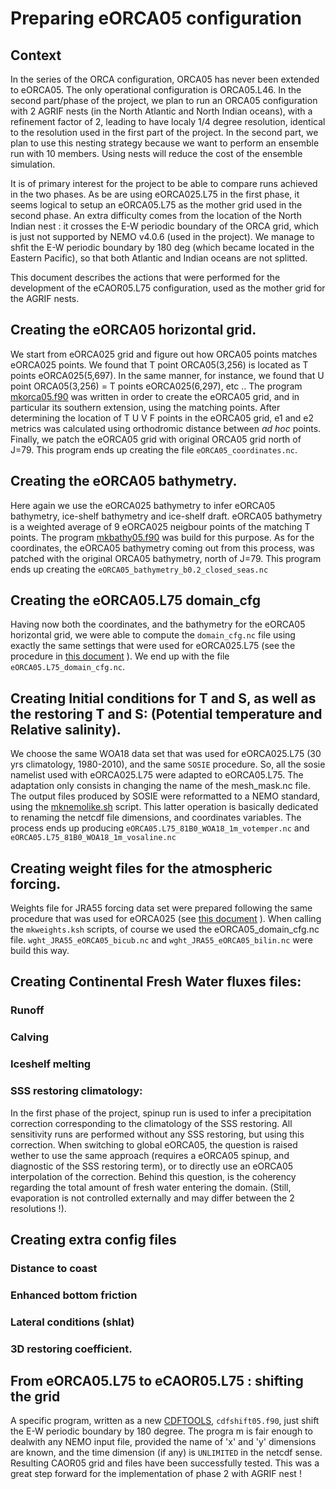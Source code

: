 # Preparing eORCA05 configuration
## Context
In the series of the ORCA configuration, ORCA05 has never been extended to eORCA05. The only operational configuration is ORCA05.L46.
In the second part/phase of the project, we plan to run an ORCA05 configuration with 2 AGRIF nests (in the North Atlantic and North Indian oceans), with a refinement factor of 2, leading to have localy 1/4 degree resolution, identical to the resolution used in the first part of the project. In the second part, we 
plan to use this nesting strategy because we want to perform an ensemble run with 10 members. Using nests will reduce the cost of the ensemble simulation.

It is of primary interest for the project to be able to compare runs achieved in the two phases. As be are using eORCA025.L75 in the first phase, it seems
logical to setup an eORCA05.L75  as the mother grid used in the second phase.  An extra difficulty comes from the location of the North Indian nest : it crosses
the E-W periodic boundary of the ORCA grid, which is just not supported by NEMO v4.0.6 (used in the project). We manage to shfit the E-W periodic boundary 
by 180 deg (which became located in the Eastern Pacific), so that both Atlantic and Indian oceans are not splitted.

This document describes the actions that were performed for the development of the  eCAOR05.L75 configuration, used as the mother grid for the AGRIF nests.

## Creating the eORCA05 horizontal grid.
We start from eORCA025 grid and figure out how ORCA05 points matches  eORCA025  points.  We found that T point ORCA05(3,256) is located as T points eORCA025(5,697).
In the same manner, for instance, we found that U point ORCA05(3,256) = T points eORCA025(6,297), etc ..
The program [mkorca05.f90](BUILD/HGR/mkorca05.f90) was written in order to create the eORCA05 grid, and in particular its southern extension, using  the matching points.
After determining the location of T U V F points in the eORCA05 grid, e1 and e2 metrics was calculated using orthodromic distance between *ad hoc* points. Finally, we 
patch the eORCA05 grid with original ORCA05 grid north of J=79.  This program ends up creating the file `eORCA05_coordinates.nc`.

## Creating the eORCA05 bathymetry.
Here again we use the eORCA025 bathymetry to infer eORCA05 bathymetry, ice-shelf bathymetry and ice-shelf draft.  eORCA05 bathymetry is a weighted average of
9 eORCA025 neigbour points of the matching T points.  The program [mkbathy05.f90](BUILD/HGR/mkbathy05.f90) was build for this purpose. As for the coordinates,
the eORCA05 bathymetry coming out from this process, was patched with the original ORCA05 bathymetry, north of J=79. This program ends up creating the `eORCA05_bathymetry_b0.2_closed_seas.nc`

## Creating the eORCA05.L75 domain_cfg
Having now both the coordinates, and the bathymetry for the eORCA05 horizontal grid, we were able to compute the `domain_cfg.nc` file using exactly the same
settings that were used for eORCA025.L75 (see the procedure in [this document](../eORCA025/BUILD/DOMAIN_cfg/README.md) ).  We end up with the file `eORCA05.L75_domain_cfg.nc`.

## Creating Initial conditions for T and S, as well as the restoring T and S: (Potential temperature and Relative salinity).
We choose the same WOA18 data set that was used for eORCA025.L75 (30 yrs climatology, 1980-2010), and the same `SOSIE` procedure. So, all the sosie namelist used with eORCA025.L75 were adapted to eORCA05.L75.
The adaptation only consists in changing the name of the mesh_mask.nc file. The output files produced by SOSIE were reformatted to a NEMO standard, using the 
[mknemolike.sh](BUILD/INITIAL_COND/mknemolike.sh) script. This latter operation is basically  dedicated to renaming the netcdf file dimensions, and coordinates 
variables. The process ends up producing  `eORCA05.L75_81B0_WOA18_1m_votemper.nc` and `eORCA05.L75_81B0_WOA18_1m_vosaline.nc`

## Creating weight files for the atmospheric forcing.
Weights file for JRA55 forcing data set were prepared  following the same procedure that was used for eORCA025 (see [this document](../eORCA025/BUILD/WEIGHTS/README.md) ).
When calling the `mkweights.ksh` scripts, of course we used the eORCA05_domain_cfg.nc file. `wght_JRA55_eORCA05_bicub.nc`  and `wght_JRA55_eORCA05_bilin.nc` were build 
this way.

## Creating Continental Fresh Water fluxes files:
### **Runoff**
### **Calving**
### **Iceshelf melting**
### **SSS restoring climatology:**  
In the first phase of the project,  spinup run is used  to infer a precipitation correction corresponding to the climatology of 
the SSS restoring. All sensitivity runs are performed without any SSS restoring, but using this correction.  When switching to global eORCA05, the question
is raised wether to use the same approach (requires a eORCA05 spinup, and diagnostic of the SSS restoring term), or to directly use an eORCA05 interpolation of the correction.
Behind this question, is the coherency regarding the total amount of fresh water entering  the domain. (Still, evaporation is not controlled externally and may differ between 
the 2 resolutions !). 

## Creating extra config files
### **Distance to coast**
### **Enhanced bottom friction**
### **Lateral conditions (shlat)**
### **3D restoring coefficient.**


## From eORCA05.L75 to eCAOR05.L75 : shifting the grid
A specific program, written as a new [CDFTOOLS](https://github.com/meom-group/CDFTOOLS), `cdfshift05.f90`, just shift the E-W periodic boundary by 180 degree. The progra m is fair enough to dealwith any NEMO input file, provided the name of 'x' and 'y' dimensions are known, and the time dimension (if any) is `UNLIMITED` 
in the netcdf sense. Resulting CAOR05 grid and files  have been successfully tested. This was a great step forward for the implementation of phase 2 with AGRIF nest !
